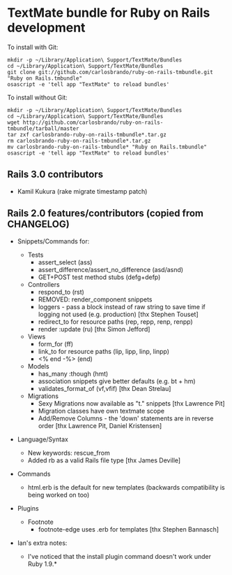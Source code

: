 # TextMate bundle for Ruby on Rails development

To install with Git:

    mkdir -p ~/Library/Application\ Support/TextMate/Bundles
    cd ~/Library/Application\ Support/TextMate/Bundles
    git clone git://github.com/carlosbrando/ruby-on-rails-tmbundle.git "Ruby on Rails.tmbundle"
    osascript -e 'tell app "TextMate" to reload bundles'


To install without Git:

    mkdir -p ~/Library/Application\ Support/TextMate/Bundles
    cd ~/Library/Application\ Support/TextMate/Bundles
    wget http://github.com/carlosbrando/ruby-on-rails-tmbundle/tarball/master
    tar zxf carlosbrando-ruby-on-rails-tmbundle*.tar.gz
    rm carlosbrando-ruby-on-rails-tmbundle*.tar.gz
    mv carlosbrando-ruby-on-rails-tmbundle* "Ruby on Rails.tmbundle"
    osascript -e 'tell app "TextMate" to reload bundles'

## Rails 3.0 contributors

* Kamil Kukura (rake migrate timestamp patch)

## Rails 2.0 features/contributors (copied from CHANGELOG)

* Snippets/Commands for:
  * Tests
    * assert_select (ass)
    * assert_difference/assert_no_difference (asd/asnd)
    * GET+POST test method stubs (defg+defp)
  * Controllers
    * respond_to (rst)
    * REMOVED: render_component snippets
    * loggers - pass a block instead of raw string to save time if logging not used (e.g. production) [thx Stephen Touset]
    * redirect_to for resource paths (rep, repp, renp, renpp)
    * render :update (ru) [thx Simon Jefford]
  * Views
    * form_for (ff)
    * link_to for resource paths (lip, lipp, linp, linpp)
    * <% end -%> (end)
  * Models
    * has_many :though (hmt)
    * association snippets give better defaults (e.g. bt + hm)
    * validates_format_of (vf,vfif) [thx Dean Strelau]
  * Migrations
    * Sexy Migrations now available as "t." snippets [thx Lawrence Pit]
    * Migration classes have own textmate scope
    * Add/Remove Columns - the 'down' statements are in reverse order [thx Lawrence Pit, Daniel Kristensen]
* Language/Syntax
  * New keywords: rescue_from
  * Added rb as a valid Rails file type [thx James Deville]
* Commands
  * html.erb is the default for new templates (backwards compatibility is being worked on too)
* Plugins
  * Footnote
    * footnote-edge uses .erb for templates [thx Stephen Bannasch]

* Ian's extra notes:
  * I've noticed that the install plugin command doesn't work under Ruby 1.9.*